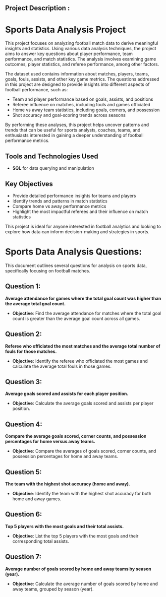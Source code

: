 ## Project Description :
# Sports Data Analysis Project

This project focuses on analyzing football match data to derive meaningful insights and statistics. Using various data analysis techniques, the project aims to answer key questions about player performance, team performance, and match statistics. The analysis involves examining game outcomes, player statistics, and referee performance, among other factors.

The dataset used contains information about matches, players, teams, goals, fouls, assists, and other key game metrics. The questions addressed in this project are designed to provide insights into different aspects of football performance, such as:

- Team and player performance based on goals, assists, and positions
- Referee influence on matches, including fouls and games officiated
- Home vs away team statistics, including goals, corners, and possession
- Shot accuracy and goal-scoring trends across seasons

By performing these analyses, this project helps uncover patterns and trends that can be useful for sports analysts, coaches, teams, and enthusiasts interested in gaining a deeper understanding of football performance metrics.

## Tools and Technologies Used
- **SQL** for data querying and manipulation

## Key Objectives
- Provide detailed performance insights for teams and players
- Identify trends and patterns in match statistics
- Compare home vs away performance metrics
- Highlight the most impactful referees and their influence on match statistics

This project is ideal for anyone interested in football analytics and looking to explore how data can inform decision-making and strategies in sports.


# Sports Data Analysis Questions:

This document outlines several questions for analysis on sports data, specifically focusing on football matches.

## Question 1:
**Average attendance for games where the total goal count was higher than the average total goal count.**

- **Objective**: Find the average attendance for matches where the total goal count is greater than the average goal count across all games.

## Question 2:
**Referee who officiated the most matches and the average total number of fouls for those matches.**

- **Objective**: Identify the referee who officiated the most games and calculate the average total fouls in those games.

## Question 3:
**Average goals scored and assists for each player position.**

- **Objective**: Calculate the average goals scored and assists per player position.

## Question 4:
**Compare the average goals scored, corner counts, and possession percentages for home versus away teams.**

- **Objective**: Compare the averages of goals scored, corner counts, and possession percentages for home and away teams.

## Question 5:
**The team with the highest shot accuracy (home and away).**

- **Objective**: Identify the team with the highest shot accuracy for both home and away games.

## Question 6:
**Top 5 players with the most goals and their total assists.**

- **Objective**: List the top 5 players with the most goals and their corresponding total assists.

## Question 7:
**Average number of goals scored by home and away teams by season (year).**

- **Objective**: Calculate the average number of goals scored by home and away teams, grouped by season (year).
